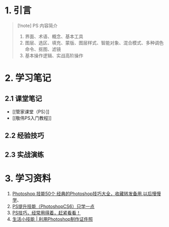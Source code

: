 # 1. 引言 
> [!note] PS 内容简介
> 1. 界面、术语、概念、基本工具
> 2. 图层、选区、填充、蒙版、图层样式、智能对象、混合模式、多种调色命令、抠图、滤镜
> 3. 基本操作逻辑、实战高阶操作
# 2. 学习笔记 
## 2.1 课堂笔记 
- [[管家课堂（PS）]]
- [[敬伟PS入门教程]]

## 2.2 经验技巧 


## 2.3 实战演练 

# 3. 学习资料 
1. [Photoshop 技能50个 经典的Photoshop技巧大全，收藏转发备用,以后慢慢学](https://mp.weixin.qq.com/s?__biz=MzI2MTk2Mzg5Ng==&mid=2247485919&idx=1&sn=75d810b8eff5cf4c0e3ade385dc0f1fb&scene=19#wechat_redirect)、
2. [PS提升技能（PhotoshopCS6）只学一点](https://mp.weixin.qq.com/s/yU3Kp4wZXgr4OS85zsILwg)
3. [PS技巧，经常用得着，赶紧看看！](https://mp.weixin.qq.com/s/CzVnSnAVs-tJF07t7ROESg)
4. [生活小技能 | 利用Photoshop制作证件照](https://mp.weixin.qq.com/s/WhAdMKtG1yZfsRvn-LzwRw) 
